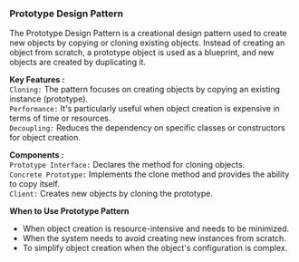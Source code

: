 ### Prototype Design Pattern
The Prototype Design Pattern is a creational design pattern used to create new objects by copying or cloning existing objects. 
Instead of creating an object from scratch, a prototype object is used as a blueprint, and new objects are created by duplicating it.

**Key Features :**  
`Cloning:` The pattern focuses on creating objects by copying an existing instance (prototype).  
`Performance:` It's particularly useful when object creation is expensive in terms of time or resources.  
`Decoupling:` Reduces the dependency on specific classes or constructors for object creation.

**Components :**  
`Prototype Interface:` Declares the method for cloning objects.  
`Concrete Prototype:` Implements the clone method and provides the ability to copy itself.  
`Client:` Creates new objects by cloning the prototype.


**When to Use Prototype Pattern**
* When object creation is resource-intensive and needs to be minimized. 
* When the system needs to avoid creating new instances from scratch. 
* To simplify object creation when the object's configuration is complex.
